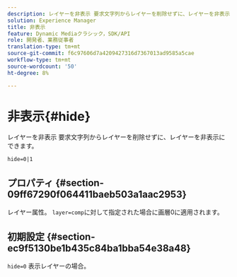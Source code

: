 ```yaml
---
description: レイヤーを非表示 要求文字列からレイヤーを削除せずに、レイヤーを非表示にできます。
solution: Experience Manager
title: 非表示
feature: Dynamic Mediaクラシック，SDK/API
role: 開発者、業務従事者
translation-type: tm+mt
source-git-commit: f6c97606d7a4209427316d7367013ad9585a5cae
workflow-type: tm+mt
source-wordcount: '50'
ht-degree: 8%

---
```



# 非表示{#hide}

レイヤーを非表示 要求文字列からレイヤーを削除せずに、レイヤーを非表示にできます。

`hide=0|1`

## プロパティ {#section-09ff67290f064411baeb503a1aac2953}

レイヤー属性。 `layer=comp`に対して指定された場合に画層0に適用されます。

## 初期設定 {#section-ec9f5130be1b435c84ba1bba54e38a48}

`hide=0` 表示レイヤーの場合。
